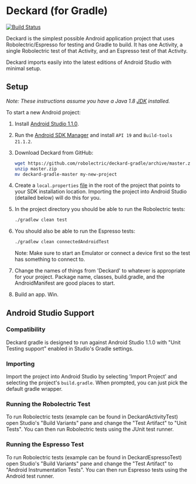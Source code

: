 # Deckard (for Gradle)
[![Build Status](https://secure.travis-ci.org/robolectric/deckard-gradle.png?branch=master)](http://travis-ci.org/robolectric/deckard-gradle)

Deckard is the simplest possible Android application project that uses Robolectric/Espresso for testing and Gradle to build. It has one Activity, a single Robolectric test of that Activity, and an Espresso test of that Activity.

Deckard imports easily into the latest editions of Android Studio with minimal setup.

## Setup

*Note: These instructions assume you have a Java 1.8 [JDK](http://www.oracle.com/technetwork/java/javase/downloads/index.html) installed.*

To start a new Android project:

1. Install [Android Studio 1.1.0](http://developer.android.com/sdk/index.html).

2. Run the [Android SDK Manager](http://developer.android.com/tools/help/sdk-manager.html) and install
`API 19` and `Build-tools 21.1.2`.

3. Download Deckard from GitHub:
    ```bash
    wget https://github.com/robolectric/deckard-gradle/archive/master.zip
    unzip master.zip
    mv deckard-gradle-master my-new-project
    ```

4. Create a `local.properties` [file](http://tools.android.com/tech-docs/new-build-system/user-guide#TOC-Simple-build-files) in the root of the project that points to
your SDK installation location. Importing the project into Android Studio (detailed below) will do this for you.

5. In the project directory you should be able to run the Robolectric tests:

    ```bash
    ./gradlew clean test
    ```

6. You should also be able to run the Espresso tests:

    ```bash
    ./gradlew clean connectedAndroidTest
    ```

    Note: Make sure to start an Emulator or connect a device first so the test has something to connect to.

7. Change the names of things from 'Deckard' to whatever is appropriate for your project. Package name, classes, build.gradle, and the AndroidManifest are good places to start.

8. Build an app. Win.

## Android Studio Support

### Compatibility
Deckard gradle is designed to run against Android Studio 1.1.0 with
"Unit Testing support" enabled in Studio's Gradle settings.

### Importing
Import the project into Android Studio by selecting 'Import Project' and selecting the project's `build.gradle`. When prompted, you can just pick the default gradle wrapper.

### Running the Robolectric Test
To run Robolectric tests (example can be found in DeckardActivityTest) open Studio's
"Build Variants" pane and change the "Test Artifact" to "Unit Tests". You can then run
Robolectric tests using the JUnit test runner.

### Running the Espresso Test
To run Robolectric tests (example can be found in DeckardEspressoTest) open Studio's
"Build Variants" pane and change the "Test Artifact" to "Android Instrumentation Tests".
You can then run Espresso tests using the Android test runner.
